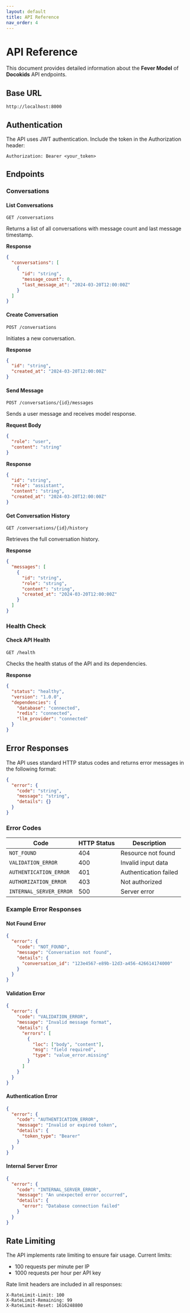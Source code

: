 ```yaml
---
layout: default
title: API Reference
nav_order: 4
---
```


# API Reference

This document provides detailed information about the **Fever Model** of **Docokids** API endpoints.

## Base URL

```
http://localhost:8000
```

## Authentication

The API uses JWT authentication. Include the token in the Authorization header:

```
Authorization: Bearer <your_token>
```

## Endpoints

### Conversations

#### List Conversations
```http
GET /conversations
```

Returns a list of all conversations with message count and last message timestamp.

**Response**
```json
{
  "conversations": [
    {
      "id": "string",
      "message_count": 0,
      "last_message_at": "2024-03-20T12:00:00Z"
    }
  ]
}
```

#### Create Conversation
```http
POST /conversations
```

Initiates a new conversation.

**Response**
```json
{
  "id": "string",
  "created_at": "2024-03-20T12:00:00Z"
}
```

#### Send Message
```http
POST /conversations/{id}/messages
```

Sends a user message and receives model response.

**Request Body**
```json
{
  "role": "user",
  "content": "string"
}
```

**Response**
```json
{
  "id": "string",
  "role": "assistant",
  "content": "string",
  "created_at": "2024-03-20T12:00:00Z"
}
```

#### Get Conversation History
```http
GET /conversations/{id}/history
```

Retrieves the full conversation history.

**Response**
```json
{
  "messages": [
    {
      "id": "string",
      "role": "string",
      "content": "string",
      "created_at": "2024-03-20T12:00:00Z"
    }
  ]
}
```

### Health Check

#### Check API Health
```http
GET /health
```

Checks the health status of the API and its dependencies.

**Response**
```json
{
  "status": "healthy",
  "version": "1.0.0",
  "dependencies": {
    "database": "connected",
    "redis": "connected",
    "llm_provider": "connected"
  }
}
```

## Error Responses

The API uses standard HTTP status codes and returns error messages in the following format:

```json
{
  "error": {
    "code": "string",
    "message": "string",
    "details": {}
  }
}
```

### Error Codes

| Code | HTTP Status | Description |
|------|-------------|-------------|
| `NOT_FOUND` | 404 | Resource not found |
| `VALIDATION_ERROR` | 400 | Invalid input data |
| `AUTHENTICATION_ERROR` | 401 | Authentication failed |
| `AUTHORIZATION_ERROR` | 403 | Not authorized |
| `INTERNAL_SERVER_ERROR` | 500 | Server error |

### Example Error Responses

#### Not Found Error
```json
{
  "error": {
    "code": "NOT_FOUND",
    "message": "Conversation not found",
    "details": {
      "conversation_id": "123e4567-e89b-12d3-a456-426614174000"
    }
  }
}
```

#### Validation Error
```json
{
  "error": {
    "code": "VALIDATION_ERROR",
    "message": "Invalid message format",
    "details": {
      "errors": [
        {
          "loc": ["body", "content"],
          "msg": "field required",
          "type": "value_error.missing"
        }
      ]
    }
  }
}
```

#### Authentication Error
```json
{
  "error": {
    "code": "AUTHENTICATION_ERROR",
    "message": "Invalid or expired token",
    "details": {
      "token_type": "Bearer"
    }
  }
}
```

#### Internal Server Error
```json
{
  "error": {
    "code": "INTERNAL_SERVER_ERROR",
    "message": "An unexpected error occurred",
    "details": {
      "error": "Database connection failed"
    }
  }
}
```

## Rate Limiting

The API implements rate limiting to ensure fair usage. Current limits:
- 100 requests per minute per IP
- 1000 requests per hour per API key

Rate limit headers are included in all responses:
```
X-RateLimit-Limit: 100
X-RateLimit-Remaining: 99
X-RateLimit-Reset: 1616248800
``` 